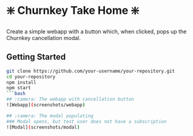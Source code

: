 # :sparkle: Churnkey Take Home :sparkle:

Create a simple webapp with a button which, when clicked, pops up the Churnkey cancellation modal.

## Getting Started
```bash
git clone https://github.com/your-username/your-repository.git
cd your-repository
npm install
npm start
```bash
## :camera: The webapp with cancellation button
![Webapp](screenshots/webapp)

## :camera: The modal populating
### Modal opens, but test user does not have a subscription
![Modal](screenshots/modal)

